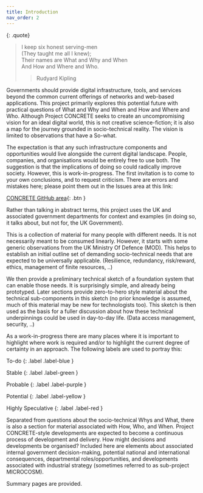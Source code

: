 ```yaml
---
title: Introduction
nav_order: 2
---
```


{: .quote}
>I keep six honest serving-men   
>  (They taught me all I knew);  
>Their names are What and Why and When  
>   And How and Where and Who.  
>> Rudyard Kipling

Governments should provide digital infrastructure, tools, and services beyond the common current offerings of networks and web-based applications. This project primarily explores this potential future with practical questions of What and Why and When and How and Where and Who. Although Project CONCRETE seeks to create an uncompromising vision for an ideal digital world, this is not creative science-fiction; it is also a map for the journey grounded in socio-technical reality.  The vision is limited to observations that have a So-what.

The expectation is that any such infrastructure components and opportunities would live alongside the current digital landscape. People, companies, and organisations would be entirely free to use both. The suggestion is that the implications of doing so could radically improve society.  However, this is work-in-progress.  The first invitation is to come to your own conclusions, and to request criticism. There are errors and mistakes here; please point them out in the Issues area at this link:

[CONCRETE GitHub area](https://github.com/BigMassive/CONCRETE){: .btn }

Rather than talking in abstract terms, this project uses the UK and associated government departments for context and examples (in doing so, it talks about, but not for, the UK Government).

This is a collection of material for many people with different needs.  It is not necessarily meant to be consumed linearly.  However, it starts with some generic observations from the UK Ministry Of Defence (MOD).  This helps to establish an initial outline set of demanding socio-technical needs that are expected to be universally applicable. (Resilience, redundancy, risk/reward, ethics, management of finite resources, ..)

We then provide a preliminary technical sketch of a foundation system that can enable those needs.  It is surprisingly simple, and already being prototyped.  Later sections provide zero-to-hero style material about the technical sub-components in this sketch (no prior knowledge is assumed, much of this material may be new for technologists too).  This sketch is then used as the basis for a fuller discussion about how these technical underpinnings could be used in day-to-day life. (Data access management, security, ..)

As a work-in-progress there are many places where it is important to highlight where work is required and/or to highlight the current degree of certainty in an approach.  The following labels are used to portray this:

To-do
{: .label .label-blue }

Stable
{: .label .label-green }

Probable
{: .label .label-purple }

Potential
{: .label .label-yellow }

Highly Speculative
{: .label .label-red }

Separated from questions about the socio-technical Whys and What, there is also a section for material associated with How, Who, and When. Project CONCRETE-style developments are expected to become a continuous process of development and delivery.  How might decisions and developments be organised?  Included here are elements about associated internal government decision-making, potential national and international consequences, departmental roles/opportunities, and developments associated with industrial strategy (sometimes referred to as sub-project MICROCOSM).

Summary pages are provided.


